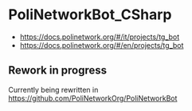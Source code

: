 # PoliNetworkBot_CSharp

* https://docs.polinetwork.org/#/it/projects/tg_bot  
* https://docs.polinetwork.org/#/en/projects/tg_bot  
 
## Rework in progress

Currently being rewritten in https://github.com/PoliNetworkOrg/PoliNetworkBot
